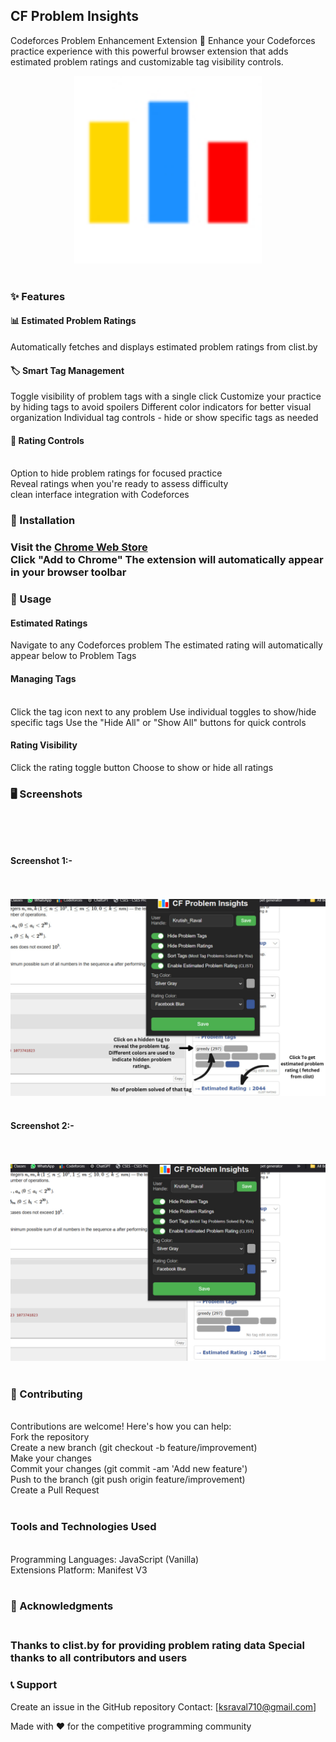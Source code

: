 ## CF Problem Insights

Codeforces Problem Enhancement Extension 🚀
Enhance your Codeforces practice experience with this powerful browser extension that adds estimated problem ratings and customizable tag visibility controls.
<br>
<div align="center">
<img src="src/icon/CFProblemInsights128png.png" alt="" width="300" height="300">
</div>
<br>
<h3>✨ Features</h3>

<h4>📊 Estimated Problem Ratings</h4>

Automatically fetches and displays estimated problem ratings from clist.by

<h4>🏷️ Smart Tag Management</h4>

Toggle visibility of problem tags with a single click
Customize your practice by hiding tags to avoid spoilers
Different color indicators for better visual organization
Individual tag controls - hide or show specific tags as needed

<h4>🎯 Rating Controls</h4>
<br>
Option to hide problem ratings for focused practice
<br>
Reveal ratings when you're ready to assess difficulty
<br>
clean interface integration with Codeforces

<h3>🚀 Installation<h3>

Visit the <a href="https://chromewebstore.google.com/detail/cf-problem-insights/jpelkcdgakhmabljokpfjjpinlmpmaki?authuser=0">Chrome Web Store</a>
<br>
Click "Add to Chrome" 
The extension will automatically appear in your browser toolbar

<h3>🔧 Usage</h3>
<h4>Estimated Ratings</h4>

Navigate to any Codeforces problem
The estimated rating will automatically appear below to Problem Tags

<h4>Managing Tags</h4>
<br>
Click the tag icon next to any problem
Use individual toggles to show/hide specific tags
Use the "Hide All" or "Show All" buttons for quick controls

<h4>Rating Visibility</h4>

Click the rating toggle button
Choose to show or hide all ratings

<h3>🖥️ Screenshots<h3>
<br>
<br>
<h4>Screenshot 1:-</h4>
<br>
<br>
<img src="src/icon/everything.png" alt="" >
<br>
<br>
<h4>Screenshot 2:-</h4>
<br>
<br>
<img src="src/icon/allinone.png" alt="" >
<br>
<br>
<h3>🤝 Contributing</h3>
<br>
Contributions are welcome! Here's how you can help:
<br>
Fork the repository
<br>
Create a new branch (git checkout -b feature/improvement)
<br>
Make your changes
<br>
Commit your changes (git commit -am 'Add new feature')
<br>
Push to the branch (git push origin feature/improvement)
<br>
Create a Pull Request
<br>
<br>
<h3>Tools and Technologies Used</h3>
<br>
Programming Languages: JavaScript (Vanilla)
<br>
Extensions Platform: Manifest V3
<br>
<br>
<h3>🙏 Acknowledgments<h3>
<br>
Thanks to clist.by for providing problem rating data
Special thanks to all contributors and users

<h3>📞 Support</h3>

Create an issue in the GitHub repository
Contact: [ksraval710@gmail.com]

Made with ❤️ for the competitive programming community
